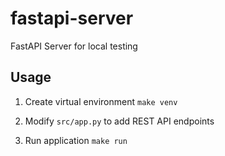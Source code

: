 # fastapi-server
FastAPI Server for local testing

## Usage

1. Create virtual environment
`make venv`

2. Modify `src/app.py` to add REST API endpoints

3. Run application
`make run`
